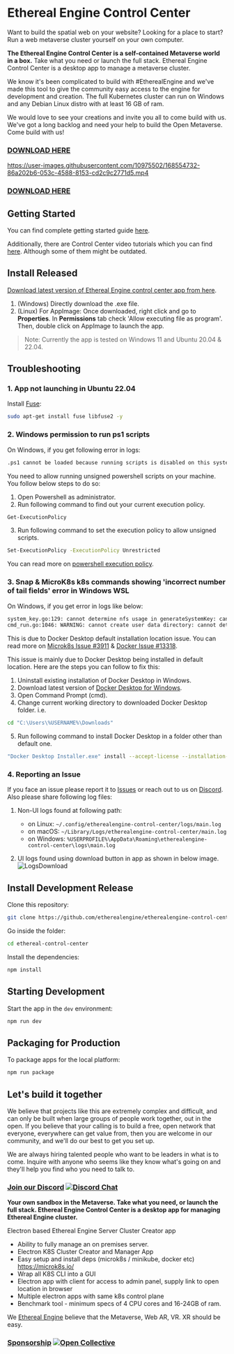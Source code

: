 # Ethereal Engine Control Center

Want to build the spatial web on your website? Looking for a place to start? Run a web metaverse cluster yourself on your own computer.

**The Ethereal Engine Control Center is a self-contained Metaverse world in a box.** 
Take what you need or launch the full stack.  Ethereal Engine Control Center is a desktop app to manage a metaverse cluster.

We know it's been complicated to build with #EtherealEngine and we've made this tool to give the community easy access to the engine for development and creation. The full Kubernetes cluster can run on Windows and any Debian Linux distro with at least 16 GB of ram.

We would love to see your creations and invite you all to come build with us. We've got a long backlog and need your help to build the Open Metaverse. Come build with us!

### [DOWNLOAD HERE](https://github.com/etherealengine/etherealengine-control-center/releases)

https://user-images.githubusercontent.com/10975502/168554732-86a202b6-053c-4588-8153-cd2c9c2771d5.mp4

### [DOWNLOAD HERE](https://github.com/etherealengine/etherealengine-control-center/releases)

## Getting Started

You can find complete getting started guide [here](https://etherealengine.github.io/etherealengine-docs/docs/tutorials/ethereal_control_center/getting_started).

Additionally, there are Control Center video tutorials which you can find [here](./TUTORIALS.md). Although some of them might be outdated.

## Install Released

[Download latest version of Ethereal Engine control center app from here](https://github.com/etherealengine/etherealengine-control-center/releases).

1. (Windows) Directly download the .exe file.
2. (Linux) For AppImage: Once downloaded, right click and go to **Properties**. In **Permissions** tab check 'Allow executing file as program'.
Then, double click on AppImage to launch the app.

> Note: Currently the app is tested on Windows 11 and Ubuntu 20.04 & 22.04.

## Troubleshooting

### 1. App not launching in Ubuntu 22.04

Install [Fuse](https://docs.appimage.org/user-guide/troubleshooting/fuse.html):

```bash
sudo apt-get install fuse libfuse2 -y
```

### 2. Windows permission to run ps1 scripts

On Windows, if you get following error in logs:

```bash
.ps1 cannot be loaded because running scripts is disabled on this system. For more information, see about_Execution_Policies at https:/go.microsoft.com/fwlink/?LinkID=135170.
```

You need to allow running unsigned powershell scripts on your machine. You follow below steps to do so:

1. Open Powershell as administrator.
2. Run following command to find out your current execution policy.

```bash
Get-ExecutionPolicy
```

3. Run following command to set the execution policy to allow unsigned scripts.

```bash
Set-ExecutionPolicy -ExecutionPolicy Unrestricted
```

You can read more on [powershell execution policy](https:/go.microsoft.com/fwlink/?LinkID=135170).

### 3. Snap & MicroK8s k8s commands showing 'incorrect number of tail fields' error in Windows WSL

On Windows, if you get error in logs like below:

```bash
system_key.go:129: cannot determine nfs usage in generateSystemKey: cannot parse mountinfo: incorrect number of tail fields, expected 3 but found 4
cmd_run.go:1046: WARNING: cannot create user data directory: cannot determine SELinux status: failed to obtain SELinux mount path: incorrect number of tail fields, expected 3 but found 4
```

This is due to Docker Desktop default installation location issue. You can read more on [Microk8s Issue #3911](https://github.com/canonical/microk8s/issues/3911) & [Docker Issue #13318](https://github.com/docker/for-win/issues/13318).

This issue is mainly due to Docker Desktop being installed in default location. Here are the steps you can follow to fix this:

1. Uninstall existing installation of Docker Desktop in Windows.
2. Download latest version of [Docker Desktop for Windows](https://www.docker.com/products/docker-desktop/).
3. Open Command Prompt (cmd).
4. Change current working directory to downloaded Docker Desktop folder. i.e.

```bash
cd "C:\Users\%USERNAME%\Downloads"
```

5. Run following command to install Docker Desktop in a folder other than default one.

```bash
"Docker Desktop Installer.exe" install --accept-license --installation-dir=C:\Docker
```

### 4. Reporting an Issue

If you face an issue please report it to [Issues](https://github.com/canonical/microk8s/issues) or reach out to us on [Discord](https://discord.gg/xrf). Also please share following log files:

1. Non-UI logs found at following path:
  
    - on Linux: `~/.config/etherealengine-control-center/logs/main.log`
    - on macOS: `~/Library/Logs/etherealengine-control-center/main.log`
    - on Windows: `%USERPROFILE%\AppData\Roaming\etherealengine-control-center\logs\main.log`

2. UI logs found using download button in app as shown in below image.
![LogsDownload](https://user-images.githubusercontent.com/10975502/219317443-5cdf19fd-1e60-4907-a124-56cec72bb633.jpg)

## Install Development Release

Clone this repository:
```bash
git clone https://github.com/etherealengine/etherealengine-control-center.git ethereal-control-center
```
Go inside the folder:
```bash
cd ethereal-control-center
```
Install the dependencies:
```bash
npm install
```

## Starting Development

Start the app in the `dev` environment:

```bash
npm run dev
```

## Packaging for Production

To package apps for the local platform:

```bash
npm run package
```

## Let's build it together

We believe that projects like this are extremely complex and difficult, and can only be built when large groups of people work together, out in the open. If you believe that your calling is to build a free, open network that everyone, everywhere can get value from, then you are welcome in our community, and we'll do our best to get you set up.

We are always hiring talented people who want to be leaders in what is to come. Inquire with anyone who seems like they know what's going on and they'll help you find who you need to talk to.

### [Join our Discord](https://discord.gg/xrf)  [![Discord Chat](https://img.shields.io/discord/692672143053422678.svg)](https://discord.gg/xrf)

**Your own sandbox in the Metaverse. Take what you need, or launch the full stack.
Ethereal Engine Control Center is a desktop app for managing Ethereal Engine cluster.**

Electron based Ethereal Engine Server Cluster Creator app

- Ability to fully manage an on premises server.
- Electron K8S Cluster Creator and Manager App
- Easy setup and install deps (microk8s / minikube, docker etc) <https://microk8s.io/>
- Wrap all K8S CLI into a GUI
- Electron app with client for access to admin panel, supply link to open location in browser
- Multiple electron apps with same k8s control plane
- Benchmark tool - minimum specs of 4 CPU cores and 16-24GB of ram.

We [Ethereal Engine](https://github.com/etherealengine) believe that the Metaverse, Web AR, VR. XR should be easy.

### [Sponsorship](https://opencollective.com/etherealengine) [![Open Collective](https://opencollective.com/etherealengine/tiers/badge.svg)](https://opencollective.com/etherealengine)
